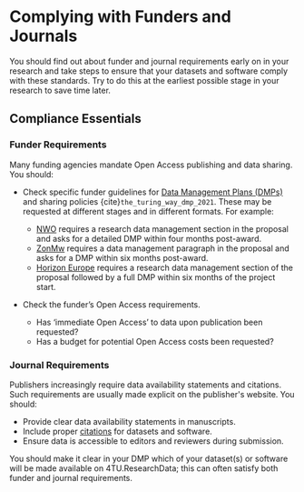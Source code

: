 # Complying with Funders and Journals

You should find out about funder and journal requirements early on in your research and take steps to ensure that your datasets and software comply with these standards. Try to do this at the earliest possible stage in your research to save time later. 

## Compliance Essentials

### Funder Requirements

Many funding agencies mandate Open Access publishing and data sharing. You should:

- Check specific funder guidelines for [Data Management Plans (DMPs)](https://book.the-turing-way.org/reproducible-research/rdm/rdm-dmp.html) and sharing policies {cite}`the_turing_way_dmp_2021`. These may be requested at different stages and in different formats. For example: 
    - [NWO](https://www.nwo.nl/en) requires a research data management section in the proposal and asks for a detailed DMP within four months post-award.
    - [ZonMw](https://www.zonmw.nl/en) requires a data management paragraph in the proposal and asks for a DMP within six months post-award.
    - [Horizon Europe](https://research-and-innovation.ec.europa.eu/funding/funding-opportunities/funding-programmes-and-open-calls/horizon-europe_en) requires a research data management section of the proposal followed by a full DMP within six months of the project start. 

- Check the funder’s Open Access requirements.
    - Has ‘immediate Open Access’ to data upon publication been requested?
    - Has a budget for potential Open Access costs been requested? 

### Journal Requirements

Publishers increasingly require data availability statements and citations. Such requirements are usually made explicit on the publisher's website. You should:
- Provide clear data availability statements in manuscripts.
- Include proper [citations](/citing_data/intro.md) for datasets and software.
- Ensure data is accessible to editors and reviewers during submission.

You should make it clear in your DMP which of your dataset(s) or software will be made available on 4TU.ResearchData; this can often satisfy both funder and journal requirements.

